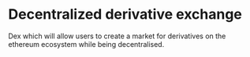 # Decentralized derivative exchange
Dex which will allow users to create a market for derivatives on the ethereum ecosystem while being decentralised.
